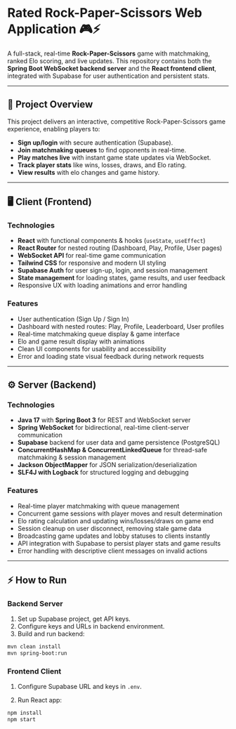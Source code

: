 # Rated Rock-Paper-Scissors Web Application 🎮⚡

A full-stack, real-time **Rock-Paper-Scissors** game with matchmaking, ranked Elo scoring, and live updates. This repository contains both the **Spring Boot WebSocket backend server** and the **React frontend client**, integrated with Supabase for user authentication and persistent stats.

---

## 🚀 Project Overview

This project delivers an interactive, competitive Rock-Paper-Scissors game experience, enabling players to:

- **Sign up/login** with secure authentication (Supabase).
- **Join matchmaking queues** to find opponents in real-time.
- **Play matches live** with instant game state updates via WebSocket.
- **Track player stats** like wins, losses, draws, and Elo rating.
- **View results** with elo changes and game history.

---

## 🖥️ Client (Frontend)

### Technologies

- **React** with functional components & hooks (`useState`, `useEffect`)
- **React Router** for nested routing (Dashboard, Play, Profile, User pages)
- **WebSocket API** for real-time game communication
- **Tailwind CSS** for responsive and modern UI styling
- **Supabase Auth** for user sign-up, login, and session management
- **State management** for loading states, game results, and user feedback
- Responsive UX with loading animations and error handling

### Features

- User authentication (Sign Up / Sign In)
- Dashboard with nested routes: Play, Profile, Leaderboard, User profiles
- Real-time matchmaking queue display & game interface
- Elo and game result display with animations
- Clean UI components for usability and accessibility
- Error and loading state visual feedback during network requests

---

## ⚙️ Server (Backend)

### Technologies

- **Java 17** with **Spring Boot 3** for REST and WebSocket server
- **Spring WebSocket** for bidirectional, real-time client-server communication
- **Supabase** backend for user data and game persistence (PostgreSQL)
- **ConcurrentHashMap & ConcurrentLinkedQueue** for thread-safe matchmaking & session management
- **Jackson ObjectMapper** for JSON serialization/deserialization
- **SLF4J with Logback** for structured logging and debugging

### Features

- Real-time player matchmaking with queue management
- Concurrent game sessions with player moves and result determination
- Elo rating calculation and updating wins/losses/draws on game end
- Session cleanup on user disconnect, removing stale game data
- Broadcasting game updates and lobby statuses to clients instantly
- API integration with Supabase to persist player stats and game results
- Error handling with descriptive client messages on invalid actions

---

## ⚡ How to Run

### Backend Server

1. Set up Supabase project, get API keys.
2. Configure keys and URLs in backend environment.
3. Build and run backend:

```bash
mvn clean install
mvn spring-boot:run
```

### Frontend Client
1. Configure Supabase URL and keys in `.env`.

2. Run React app:

```bash
npm install
npm start
```

